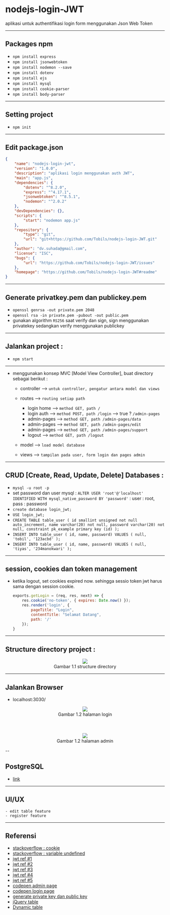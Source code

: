 # nodejs-login-JWT
aplikasi untuk authentifikasi login form menggunakan Json Web Token

---
## Packages npm
   - `npm install express`
   - `npm install jsonwebtoken`
   - `npm install nodemon --save`
   - `npm install dotenv`
   - `npm install ejs`
   - `npm install mysql`
   - `npm install cookie-parser`
   - `npm install body-parser`
---
## Setting project 
- `npm init`
---
## Edit package.json
```json
{
    "name": "nodejs-login-jwt",
    "version": "1.0.0",
    "description": "aplikasi login menggunakan auth JWT",
    "main": "app.js",
    "dependencies": {
        "dotenv": "^8.2.0",
        "express": "^4.17.1",
        "jsonwebtoken": "^8.5.1",
        "nodemon": "^2.0.2"
    },
    "devDependencies": {},
    "scripts": {
        "start": "nodemon app.js"
    },
    "repository": {
        "type": "git",
        "url": "git+https://github.com/Tobils/nodejs-login-JWT.git"
    },
    "author": "dv.suhada@gmail.com",
    "license": "ISC",
    "bugs": {
        "url": "https://github.com/Tobils/nodejs-login-JWT/issues"
    },
    "homepage": "https://github.com/Tobils/nodejs-login-JWT#readme"
}
```
---
## Generate privatkey.pem dan publickey.pem
- `openssl genrsa -out private.pem 2048`
- `openssl rsa -in private.pem -pubout -out public.pem`
- gunakan algorithm `RS256` saat verify dan sign, sign menggunakan privatekey sedangkan verify menggunakan publickey
---
## Jalankan project : 
- `npm start`
---
- menggunakan konsep MVC [Model View Controller], buat directory sebagai berikut :
    - controller --> `untuk controller, pengatur antara model dan views`
    - routes --> `routing setiap path`
        - login home --> `method GET, path /` 
        - login auth --> `method POST, path /login` --> true ? `/admin-pages`
        - admin-pages --> `method GET, path /admin-pages/data`
        - admin-pages --> `method GET, path /admin-pages/edit`
        - admin-pages --> `method GET, path /admin-pages/support`
        - logout --> `method GET, path /logout`

    - model --> `load model database`
    - views --> `tampilan pada user, form login dan pages admin`
---
## CRUD [Create, Read, Update, Delete] Databases :
- `mysql -u root -p`
- set password dan user mysql : `ALTER USER 'root'@'localhost' IDENTIFIED WITH mysql_native_password BY 'password'` : user : root, pass : password
- `create database login_jwt;`
- `USE login_jwt;`
- `CREATE TABLE table_user ( id smallint unsigned not null auto_increment, name varchar(20) not null, password varchar(20) not null, constraint pk_example primary key (id) );`
- `INSERT INTO table_user ( id, name, password) VALUES ( null, 'tobil', '123acbd' );`
- `INSERT INTO table_user ( id, name, password) VALUES ( null, 'tiyas', '234manokwari' );`
---
## session, cookies dan token management
- ketika logout, set cookies expired now. sehingga sessio token jwt harus sama dengan session cookie.
    ```js
    exports.getLogin = (req, res, next) => {
        res.cookie('no-token', { expires: Date.now() });
        res.render('login', {
            pageTitle: "Login",
            contentTitle: "Selamat Datang",
            path: '/'
        });
    }
    ```

---
## Structure directory project :
<p align="center">
<img src="./img/dir_structure.png">
<br>
Gambar 1.1 structure directory
</p>


---
## Jalankan Browser
- localhost:3030/
<p align="center">
<img src="./img/login-page.png">
<br>
Gambar 1.2 halaman login
<br>
<br>
<br>
<br>
<img src="./img/admin-page.png">
<br>
Gambar 1.2 halaman admin
</p>

--
## PostgreSQL
- [link](https://blog.logrocket.com/setting-up-a-restful-api-with-node-js-and-postgresql-d96d6fc892d8/)


---
## UI/UX
    - edit table feature
    - register feature

---
## Referensi
- [stackoverflow : cookie](https://stackoverflow.com/questions/27978868/destroy-cookie-nodejs)
- [stackoverflow : variable undefined](https://www.tutorialrepublic.com/faq/how-to-determine-if-variable-is-undefined-or-null-in-javascript.php)
- [jwt ref #1](https://medium.com/better-programming/authentication-and-authorization-using-jwt-with-node-js-4099b2e6ca1f)
- [jwt ref #2](https://medium.com/swlh/a-practical-guide-for-jwt-authentication-using-nodejs-and-express-d48369e7e6d4)
- [jwt ref #3](https://www.codementor.io/@olatundegaruba/5-steps-to-authenticating-node-js-with-jwt-7ahb5dmyr)
- [jwt ref #4](https://medium.com/@siddharthac6/json-web-token-jwt-the-right-way-of-implementing-with-node-js-65b8915d550e)
- [jwt ref #5](https://tutorialedge.net/nodejs/nodejs-jwt-authentication-tutorial/)
- [codepen admin page](https://codepen.io/buyubaya/pen/LjezyJ)
- [codepen login page](https://codepen.io/tomasvn/pen/GqXEOg)
- [generate private key dan public key](https://gist.github.com/ygotthilf/baa58da5c3dd1f69fae9#gistcomment-2932501)
- [jQuery table](https://mdbootstrap.com/plugins/jquery/table-editor/)
- [Dynamic table](http://talkerscode.com/webtricks/add-edit-and-delete-rows-from-table-dynamically-using-javascript.php)
